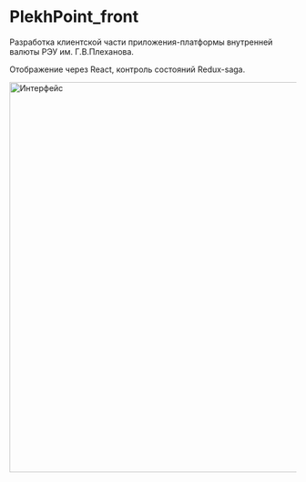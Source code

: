 # PlekhPoint_front
Разработка клиентской части приложения-платформы внутренней валюты РЭУ им. Г.В.Плеханова.

Отображение через React, контроль состояний Redux-saga.

<img width="685" alt="Интерфейс" src="https://user-images.githubusercontent.com/63826857/137131067-bcd89663-73b8-4277-9b7d-a8ac2321e827.png">
